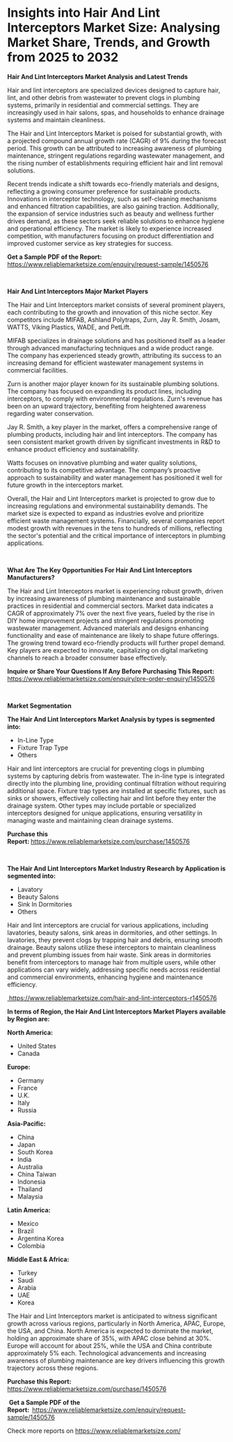 <p><h1>Insights into Hair And Lint Interceptors Market Size: Analysing Market Share, Trends, and Growth from 2025 to 2032</h1></p><p><strong>Hair And Lint Interceptors Market Analysis and Latest Trends</strong></p>
<p><p>Hair and lint interceptors are specialized devices designed to capture hair, lint, and other debris from wastewater to prevent clogs in plumbing systems, primarily in residential and commercial settings. They are increasingly used in hair salons, spas, and households to enhance drainage systems and maintain cleanliness.</p><p>The Hair and Lint Interceptors Market is poised for substantial growth, with a projected compound annual growth rate (CAGR) of 9% during the forecast period. This growth can be attributed to increasing awareness of plumbing maintenance, stringent regulations regarding wastewater management, and the rising number of establishments requiring efficient hair and lint removal solutions.</p><p>Recent trends indicate a shift towards eco-friendly materials and designs, reflecting a growing consumer preference for sustainable products. Innovations in interceptor technology, such as self-cleaning mechanisms and enhanced filtration capabilities, are also gaining traction. Additionally, the expansion of service industries such as beauty and wellness further drives demand, as these sectors seek reliable solutions to enhance hygiene and operational efficiency. The market is likely to experience increased competition, with manufacturers focusing on product differentiation and improved customer service as key strategies for success.</p></p>
<p><strong>Get a Sample PDF of the Report:&nbsp;</strong> <a href="https://www.reliablemarketsize.com/enquiry/request-sample/1450576?utm_campaign=2757&utm_medium=2&utm_source=Github&utm_content=ia&utm_term=27022025&utm_id=hair-and-lint-interceptors">https://www.reliablemarketsize.com/enquiry/request-sample/1450576</a></p>
<p>&nbsp;</p>
<p><strong>Hair And Lint Interceptors Major Market Players</strong></p>
<p><p>The Hair and Lint Interceptors market consists of several prominent players, each contributing to the growth and innovation of this niche sector. Key competitors include MIFAB, Ashland Polytraps, Zurn, Jay R. Smith, Josam, WATTS, Viking Plastics, WADE, and PetLift.</p><p>MIFAB specializes in drainage solutions and has positioned itself as a leader through advanced manufacturing techniques and a wide product range. The company has experienced steady growth, attributing its success to an increasing demand for efficient wastewater management systems in commercial facilities.</p><p>Zurn is another major player known for its sustainable plumbing solutions. The company has focused on expanding its product lines, including interceptors, to comply with environmental regulations. Zurn's revenue has been on an upward trajectory, benefiting from heightened awareness regarding water conservation.</p><p>Jay R. Smith, a key player in the market, offers a comprehensive range of plumbing products, including hair and lint interceptors. The company has seen consistent market growth driven by significant investments in R&D to enhance product efficiency and sustainability.</p><p>Watts focuses on innovative plumbing and water quality solutions, contributing to its competitive advantage. The company’s proactive approach to sustainability and water management has positioned it well for future growth in the interceptors market.</p><p>Overall, the Hair and Lint Interceptors market is projected to grow due to increasing regulations and environmental sustainability demands. The market size is expected to expand as industries evolve and prioritize efficient waste management systems. Financially, several companies report modest growth with revenues in the tens to hundreds of millions, reflecting the sector's potential and the critical importance of interceptors in plumbing applications.</p></p>
<p>&nbsp;</p>
<p><strong>What Are The Key Opportunities For Hair And Lint Interceptors Manufacturers?</strong></p>
<p><p>The Hair and Lint Interceptors market is experiencing robust growth, driven by increasing awareness of plumbing maintenance and sustainable practices in residential and commercial sectors. Market data indicates a CAGR of approximately 7% over the next five years, fueled by the rise in DIY home improvement projects and stringent regulations promoting wastewater management. Advanced materials and designs enhancing functionality and ease of maintenance are likely to shape future offerings. The growing trend toward eco-friendly products will further propel demand. Key players are expected to innovate, capitalizing on digital marketing channels to reach a broader consumer base effectively.</p></p>
<p><strong>Inquire or Share Your Questions If Any Before Purchasing This Report:</strong> <a href="https://www.reliablemarketsize.com/enquiry/pre-order-enquiry/1450576?utm_campaign=2757&utm_medium=2&utm_source=Github&utm_content=ia&utm_term=27022025&utm_id=hair-and-lint-interceptors">https://www.reliablemarketsize.com/enquiry/pre-order-enquiry/1450576</a></p>
<p>&nbsp;</p>
<p><strong>Market Segmentation</strong></p>
<p><strong>The Hair And Lint Interceptors Market Analysis by types is segmented into:</strong></p>
<p><ul><li>In-Line Type</li><li>Fixture Trap Type</li><li>Others</li></ul></p>
<p><p>Hair and lint interceptors are crucial for preventing clogs in plumbing systems by capturing debris from wastewater. The in-line type is integrated directly into the plumbing line, providing continual filtration without requiring additional space. Fixture trap types are installed at specific fixtures, such as sinks or showers, effectively collecting hair and lint before they enter the drainage system. Other types may include portable or specialized interceptors designed for unique applications, ensuring versatility in managing waste and maintaining clean drainage systems.</p></p>
<p><strong>Purchase this Report:&nbsp;</strong><a href="https://www.reliablemarketsize.com/purchase/1450576?utm_campaign=2757&utm_medium=2&utm_source=Github&utm_content=ia&utm_term=27022025&utm_id=hair-and-lint-interceptors">https://www.reliablemarketsize.com/purchase/1450576</a></p>
<p>&nbsp;</p>
<p><strong>The Hair And Lint Interceptors Market Industry Research by Application is segmented into:</strong></p>
<p><ul><li>Lavatory</li><li>Beauty Salons</li><li>Sink In Dormitories</li><li>Others</li></ul></p>
<p><p>Hair and lint interceptors are crucial for various applications, including lavatories, beauty salons, sink areas in dormitories, and other settings. In lavatories, they prevent clogs by trapping hair and debris, ensuring smooth drainage. Beauty salons utilize these interceptors to maintain cleanliness and prevent plumbing issues from hair waste. Sink areas in dormitories benefit from interceptors to manage hair from multiple users, while other applications can vary widely, addressing specific needs across residential and commercial environments, enhancing hygiene and maintenance efficiency.</p></p>
<p><a href="https://www.reliablemarketsize.com/hair-and-lint-interceptors-r1450576?utm_campaign=2757&utm_medium=2&utm_source=Github&utm_content=ia&utm_term=27022025&utm_id=hair-and-lint-interceptors">&nbsp;https://www.reliablemarketsize.com/hair-and-lint-interceptors-r1450576</a></p>
<p><strong>In terms of Region, the Hair And Lint Interceptors Market Players available by Region are:</strong></p>
<p>
    <p> <strong> North America: </strong>
        <ul>
            <li>United States</li>
            <li>Canada</li>
        </ul>
        </p> 
    <p> <strong> Europe: </strong>
        <ul>
            <li>Germany</li>
            <li>France</li>
            <li>U.K.</li>
            <li>Italy</li>
            <li>Russia</li>
        </ul>
        </p> 
    <p> <strong> Asia-Pacific: </strong>
        <ul>
            <li>China</li>
            <li>Japan</li>
            <li>South Korea</li>
            <li>India</li>
            <li>Australia</li>
            <li>China Taiwan</li>
            <li>Indonesia</li>
            <li>Thailand</li>
            <li>Malaysia</li>
        </ul>
        </p> 
    <p> <strong> Latin America: </strong>
        <ul>
            <li>Mexico</li>
            <li>Brazil</li>
            <li>Argentina Korea</li>
            <li>Colombia</li>
        </ul>
        </p> 
    <p> <strong> Middle East & Africa: </strong>
        <ul>
            <li>Turkey</li>
            <li>Saudi</li>
            <li>Arabia</li>
            <li>UAE</li>
            <li>Korea</li>
        </ul>
    </p>
    </p>
<p><p>The Hair and Lint Interceptors market is anticipated to witness significant growth across various regions, particularly in North America, APAC, Europe, the USA, and China. North America is expected to dominate the market, holding an approximate share of 35%, with APAC close behind at 30%. Europe will account for about 25%, while the USA and China contribute approximately 5% each. Technological advancements and increasing awareness of plumbing maintenance are key drivers influencing this growth trajectory across these regions.</p></p>
<p><strong>Purchase this Report: </strong><a href="https://www.reliablemarketsize.com/purchase/1450576?utm_campaign=2757&utm_medium=2&utm_source=Github&utm_content=ia&utm_term=27022025&utm_id=hair-and-lint-interceptors">https://www.reliablemarketsize.com/purchase/1450576</a></p>
<p>&nbsp;<strong>Get a Sample PDF of the Report:&nbsp;&nbsp;</strong><a href="https://www.reliablemarketsize.com/enquiry/request-sample/1450576?utm_campaign=2757&utm_medium=2&utm_source=Github&utm_content=ia&utm_term=27022025&utm_id=hair-and-lint-interceptors">https://www.reliablemarketsize.com/enquiry/request-sample/1450576</a></p>
<p><strong></strong></p>
<p>Check more reports on <a href="https://www.reliablemarketsize.com/?utm_campaign=2757&utm_medium=2&utm_source=Github&utm_content=ia&utm_term=27022025&utm_id=hair-and-lint-interceptors">https://www.reliablemarketsize.com/</a></p>